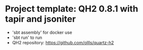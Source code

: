 # Project template: QH2 0.8.1 with tapir and jsoniter

* 'sbt assembly' for docker use
* 'sbt run' to run
* QH2 repository: https://github.com/ollls/quartz-h2
